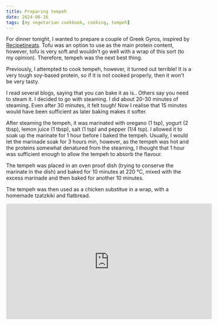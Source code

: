 ```yaml
---
title: Preparing tempeh
date: 2024-06-16
tags: [my vegetarian cookbook, cooking, tempeh]
---
```


For dinner tonight, I wanted to prepare a couple of Greek Gyros, inspired by [Recipetineats](https://www.recipetineats.com/greek-chicken-gyros-with-tzatziki/#wprm-recipe-container-21826). Tofu was an option to use as the main protein content, however, tofu is very soft and wouldn't go well with a wrap of this sort (to my opinion). Therefore, tempeh was the next best thing.

Previously, I attempted to cook tempeh, however, it turned out terrible! It is a very tough soy-based protein, so if it is not cooked properly, then it won't be very tasty. 

I read several blogs, saying that you can bake it as is.. Others say you need to steam it. I decided to go with steaming. I did about 20-30 minutes of steaming. Even after 30 minutes, it felt tough! Now I realise that 15 minutes would have been sufficient as later baking makes it softer. 

After steaming the tempeh, it was marinated with oregano (1 tsp), yogurt (2 tbsp), lemon juice (1 tbsp), salt (1 tsp) and pepper (1/4 tsp). I allowed it to soak up the marinate for 1 hour before I baked the tempeh. Usually, I would let the marinade soak for 3 hours min, however, as the tempeh was hot and the proteins somewhat denatured from the steaming, I thought that 1 hour was sufficient enough to allow the tempeh to absorb the flavour.

The tempeh was placed in an oven proof dish (trying to conserve the marinate in the dish) and baked for 10 minutes at 220 °C, mixed with the excess marinade and then baked for another 10 minutes. 

The tempeh was then used as a chicken substitue in a wrap, with a homemade tzatzkiki and flatbread. 

<iframe width="560" height="315" src="https://www.youtube.com/embed/eHMIEHjhjxs?si=faVa6XkIVwEvP7TV" title="YouTube video player" frameborder="0" allow="accelerometer; autoplay; clipboard-write; encrypted-media; gyroscope; picture-in-picture; web-share" referrerpolicy="strict-origin-when-cross-origin" allowfullscreen></iframe>